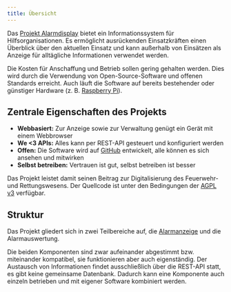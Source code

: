 ```yaml
---
title: Übersicht
---
```


Das [Projekt Alarmdisplay](https://alarmdisplay.org) bietet ein Informationssystem für Hilfsorganisationen.
Es ermöglicht ausrückenden Einsatzkräften einen Überblick über den aktuellen Einsatz und kann außerhalb von Einsätzen als Anzeige für alltägliche Informationen verwendet werden.

Die Kosten für Anschaffung und Betrieb sollen gering gehalten werden.
Dies wird durch die Verwendung von Open-Source-Software und offenen Standards erreicht.
Auch läuft die Software auf bereits bestehender oder günstiger Hardware (z. B. [Raspberry Pi](https://www.raspberrypi.org/)).

## Zentrale Eigenschaften des Projekts
- **Webbasiert:** Zur Anzeige sowie zur Verwaltung genügt ein Gerät mit einem Webbrowser
- **We <3 APIs:** Alles kann per REST-API gesteuert und konfiguriert werden
- **Offen:** Die Software wird auf [GitHub](https://github.com/alarmdisplay) entwickelt, alle können es sich ansehen und mitwirken
- **Selbst betreiben:** Vertrauen ist gut, selbst betreiben ist besser

Das Projekt leistet damit seinen Beitrag zur Digitalisierung des Feuerwehr- und Rettungswesens.
Der Quellcode ist unter den Bedingungen der [AGPL v3](https://opensource.org/licenses/AGPL-3.0) verfügbar.

## Struktur
Das Projekt gliedert sich in zwei Teilbereiche auf, die [Alarmanzeige](01_Display) und die Alarmauswertung.

Die beiden Komponenten sind zwar aufeinander abgestimmt bzw. miteinander kompatibel, sie funktionieren aber auch eigenständig.
Der Austausch von Informationen findet ausschließlich über die REST-API statt, es gibt keine gemeinsame Datenbank.
Dadurch kann eine Komponente auch einzeln betrieben und mit eigener Software kombiniert werden.
